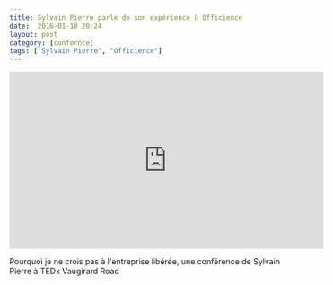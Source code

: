 ```yaml
---
title: Sylvain Pierre parle de son expérience à Officience
date:  2016-01-18 20:24
layout: post
category: [confernce]
tags: ["Sylvain Pierre", "Officience"]
---
```


<iframe width="560" height="315" src="https://www.youtube.com/embed/7PmmhzljJdw" frameborder="0" allowfullscreen></iframe>

<p>Pourquoi je ne crois pas à l'entreprise libérée, une conférence de Sylvain Pierre à TEDx Vaugirard Road</p>
